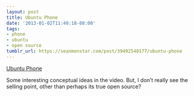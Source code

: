 ```yaml
---
layout: post
title: Ubuntu Phone
date: '2013-01-02T11:40:18-08:00'
tags:
- phone
- ubuntu
- open source
tumblr_url: https://seanmonstar.com/post/39492540177/ubuntu-phone
---
```

[Ubuntu Phone](http://www.ubuntu.com/devices/phone)  

Some interesting conceptual ideas in the video. But, I don’t really see the selling point, other than perhaps its true open source?

